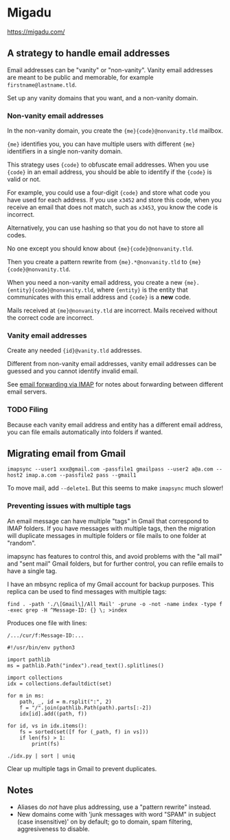 # Migadu

<https://migadu.com/>

## A strategy to handle email addresses

Email addresses can be "vanity" or "non-vanity".
Vanity email addresses are meant to be public and memorable, for example `firstname@lastname.tld`.

Set up any vanity domains that you want, and a non-vanity domain.

### Non-vanity email addresses

In the non-vanity domain, you create the `{me}{code}@nonvanity.tld` mailbox.

`{me}` identifies you, you can have multiple users with different `{me}` identifiers in a single non-vanity domain.

This strategy uses `{code}` to obfuscate email addresses.
When you use `{code}` in an email address, you should be able to identify if the `{code}` is valid or not.

For example, you could use a four-digit `{code}` and store what code you have used for each address.
If you use `x3452` and store this code, when you receive an email that does not match, such as `x3453`, you know the code is incorrect.

Alternatively, you can use hashing so that you do not have to store all codes.

No one except you should know about `{me}{code}@nonvanity.tld`.

Then you create a pattern rewrite from `{me}.*@nonvanity.tld` to `{me}{code}@nonvanity.tld`.

When you need a non-vanity email address, you create a new `{me}.{entity}{code}@nonvanity.tld`, where `{entity}` is the entity that communicates with this email address and `{code}` is a **new** code.

Mails received at `{me}@nonvanity.tld` are incorrect.
Mails received without the correct code are incorrect.

### Vanity email addresses

Create any needed `{id}@vanity.tld` addresses.

Different from non-vanity email addresses, vanity email addresses can be guessed and you cannot identify invalid email.

See [email forwarding via IMAP](../linux/misc.md#email-forwarding-via-imap) for notes about forwarding between different email servers.

### TODO Filing

Because each vanity email address and entity has a different email address, you can file emails automatically into folders if wanted.

## Migrating email from Gmail

```
imapsync --user1 xxx@gmail.com -passfile1 gmailpass --user2 a@a.com --host2 imap.a.com --passfile2 pass --gmail1
```

To move mail, add `--delete1`.
But this seems to make `imapsync` much slower!

### Preventing issues with multiple tags

An email message can have multiple "tags" in Gmail that correspond to IMAP folders.
If you have messages with multiple tags, then the migration will duplicate messages in multiple folders or file mails to one folder at "random".

imapsync has features to control this, and avoid problems with the "all mail" and "sent mail" Gmail folders, but for further control, you can refile emails to have a single tag.

I have an mbsync replica of my Gmail account for backup purposes.
This replica can be used to find messages with multiple tags:

```
find . -path './\[Gmail\]/All Mail' -prune -o -not -name index -type f -exec grep -H ^Message-ID: {} \; >index
```

Produces one file with lines:

```
/.../cur/f:Message-ID:...
```

```
#!/usr/bin/env python3

import pathlib
ms = pathlib.Path("index").read_text().splitlines()

import collections
idx = collections.defaultdict(set)

for m in ms:
    path, _, id = m.rsplit(":", 2)
    f = "/".join(pathlib.Path(path).parts[:-2])
    idx[id].add((path, f))

for id, vs in idx.items():
    fs = sorted(set([f for (_path, f) in vs]))
    if len(fs) > 1:
        print(fs)
```

```
./idx.py | sort | uniq
```

Clear up multiple tags in Gmail to prevent duplicates.


## Notes

* Aliases do *not* have plus addressing, use a "pattern rewrite" instead.
* New domains come with 'junk messages with word "SPAM" in subject (case insensitive)' on by default; go to domain, spam filtering, aggresiveness to disable.
